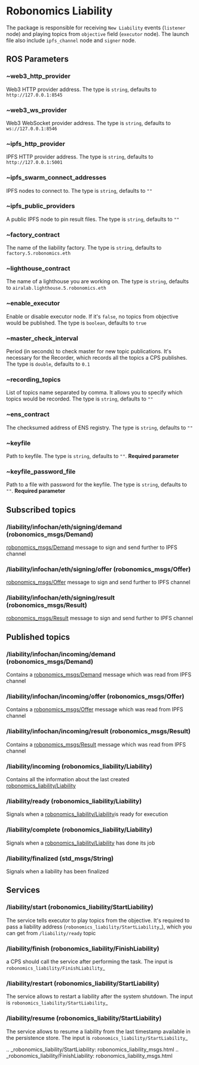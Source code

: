 # Robonomics Liability

The package is responsible for receiving `New Liability` events (`listener` node) and playing topics from `objective` field (`executor` node).
The launch file also include `ipfs_channel` node and `signer` node.

## ROS Parameters

### ~web3_http_provider

Web3 HTTP provider address. The type is `string`, defaults to `http://127.0.0.1:8545`

### ~web3_ws_provider

Web3 WebSocket provider address. The type is `string`, defaults to `ws://127.0.0.1:8546`

### ~ipfs_http_provider

IPFS HTTP provider address. The type is `string`, defaults to `http://127.0.0.1:5001`

### ~ipfs_swarm_connect_addresses

IPFS nodes to connect to. The type is `string`, defaults to `""`

### ~ipfs_public_providers

A public IPFS node to pin result files. The type is `string`, defaults to `""`

### ~factory_contract

The name of the liability factory. The type is `string`, defaults to `factory.5.robonomics.eth`

### ~lighthouse_contract

The name of a lighthouse you are working on. The type is `string`, defaults to `airalab.lighthouse.5.robonomics.eth`

### ~enable_executor

Enable or disable executor node. If it's `false`, no topics from objective would be published. The type is `boolean`, defaults to `true`

### ~master_check_interval

Period (in seconds) to check master for new topic publications. It's necessary for the Recorder, which records all the topics a CPS publishes. The type is `double`, defaults to `0.1`

### ~recording_topics

List of topics name separated by comma. It allows you to specify which topics would be recorded. The type is `string`, defaults to `""`

### ~ens_contract

The checksumed address of ENS registry. The type is `string`, defaults to `""`

### ~keyfile

Path to keyfile. The type is `string`, defaults to `""`. **Required parameter**

### ~keyfile_password_file

Path to a file with password for the keyfile. The type is `string`, defaults to `""`. **Required parameter**

## Subscribed topics

### /liability/infochan/eth/signing/demand (robonomics_msgs/Demand)

[robonomics_msgs/Demand](../specs/market_messages.md#demand) message to sign and send further to IPFS channel

### /liability/infochan/eth/signing/offer (robonomics_msgs/Offer)

[robonomics_msgs/Offer](../specs/market_messages.md#offer) message to sign and send further to IPFS channel

### /liability/infochan/eth/signing/result (robonomics_msgs/Result)

[robonomics_msgs/Result](../specs/market_messages.md#result) message to sign and send further to IPFS channel


## Published topics

### /liability/infochan/incoming/demand (robonomics_msgs/Demand)

Contains a [robonomics_msgs/Demand](../specs/market_messages.md#demand) message which was read from IPFS channel

### /liability/infochan/incoming/offer (robonomics_msgs/Offer)

Contains a [robonomics_msgs/Offer](../specs/market_messages.md#offer) message which was read from IPFS channel

### /liability/infochan/incoming/result (robonomics_msgs/Result)

Contains a [robonomics_msgs/Result](../specs/market_messages.md#result) message which was read from IPFS channel

### /liability/incoming (robonomics_liability/Liability)

Contains all the information about the last created [robonomics_liability/Liability](robonomics_liability_msgs.md#robonomics_liabilityliabilitymsg)

### /liability/ready (robonomics_liability/Liability)

Signals when a [robonomics_liability/Liability](robonomics_liability_msgs.md#robonomics_liabilityliabilitymsg)is ready for execution

### /liability/complete (robonomics_liability/Liability)

Signals when a [robonomics_liability/Liability](robonomics_liability_msgs.md#robonomics_liabilityliabilitymsg) has done its job

### /liability/finalized (std_msgs/String)

Signals when a liability has been finalized

## Services

### /liability/start (robonomics_liability/StartLiability)

The service tells executor to play topics from the objective. It's required to pass a liability address (`robonomics_liability/StartLiability`_), which you can get from `/liability/ready` topic

### /liability/finish (robonomics_liability/FinishLiability)

a CPS should call the service after performing the task. The input is `robonomics_liability/FinishLiability`_

### /liability/restart (robonomics_liability/StartLiability)

The service allows to restart a liability after the system shutdown. The input is `robonomics_liability/StartLiability`_

### /liability/resume (robonomics_liability/StartLiability)

The service allows to resume a liability from the last timestamp available in the persistence store. The input is `robonomics_liability/StartLiability`_

.. _robonomics_liability/StartLiability: robonomics_liability_msgs.html
.. _robonomics_liability/FinishLiability: robonomics_liability_msgs.html
